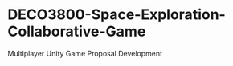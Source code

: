 DECO3800-Space-Exploration-Collaborative-Game
=============================================

Multiplayer Unity Game Proposal Development
